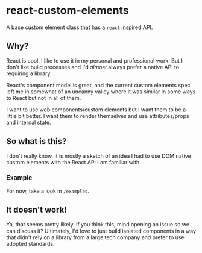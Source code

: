 # react-custom-elements

A base custom element class that has a `react` inspired API.

## Why?

React is cool. I like to use it in my personal and professional work. But I don't like build processes and I'd _almost_ always prefer a native API to requiring a library.

React's component model is great, and the current custom elements spec left me in somewhat of an uncanny valley where it was similar in some ways to React but not in all of them.

I want to use web components/custom elements but I want them to be a little bit better. I want them to render themselves and use attributes/props and internal state.

## So what is this?

I don't really know, it is mostly a sketch of an idea I had to use DOM native custom elements with the React API I am familiar with.

### Example

For now, take a look in `/examples`.

## It doesn't work!

Ya, that seems pretty likely. If you think this, mind opening an issue so we can discuss it? Ultimately, I'd love to just build isolated components in a way that didn't rely on a library from a large tech company and prefer to use adopted standards.
